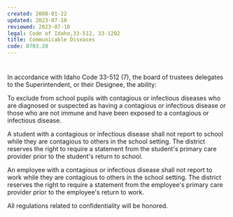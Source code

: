 ```yaml
---
created: 2008-01-22
updated: 2023-07-10
reviewed: 2023-07-10
legal: Code of Idaho,33-512, 33-1202
title: Communicable Diseases
code: 0703.20
---
```


#  

In accordance with Idaho Code 33-512 (7), the board of trustees delegates to the Superintendent, or their Designee, the ability:

To exclude from school pupils with contagious or infectious diseases who are diagnosed or suspected as having a contagious or infectious disease or those who are not immune and have been exposed to a contagious or infectious disease.

A student with a contagious or infectious disease shall not report to school while they are contagious to others in the school setting. The district reserves the right to require a statement from the student's primary care provider prior to the student's return to school.

An employee with a contagious or infectious disease shall not report to work while they are contagious to others in the school setting. The district reserves the right to require a statement from the employee's primary care provider prior to the employee's return to work.

All regulations related to confidentiality will be honored.
